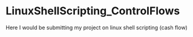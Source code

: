 # LinuxShellScripting_ControlFlows
Here I would be submitting my project on linux shell scripting (cash flow) 
